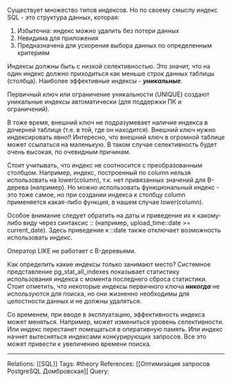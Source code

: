 Существует множество типов индексов. Но по своему смыслу индекс SQL - это структура данных, которая:
1. Избыточна: индекс можно удалить без потери данных
2. Невидима для приложения
3. Предназначена для ускорения выбора данных по определенным критериям

Индексы должны быть с низкой селективностью. Это значит, что на один индекс должно приходиться как меньше строк данных таблицы (столбца). Наиболее эффективные индексы - ***уникальные***.

Первичный ключ или ограничение уникальности (UNIQUE) создают уникальные индексы автоматически (для поддержки ПК и ограничений). 

В тоже время, внешний ключ не подразумевает наличие индекса в дочерней таблице (т.е. в той, где он находится). Внешний ключ нужно индексировать явно!! Интересно, что внешний ключ в огромной таблице может ссылаться на маленькую. В таком случае селективность будет очень высокая, по очевидным причинам. 

Стоит учитывать, что индекс не соотносится с преобразованным столбцом. Например, индекс, построенный по column нельзя использовать на lower(column), т.к. нет привязанных значений для B-дерева (например). Но можно использовать функциональный индекс - это тоже самое, но при создании индекса к столбцу column применяется какая-либо функция, в нашем случае lower(column). 

Особое внимание следует обратить на даты и приведение их к какому-либо виду через синтаксис :: (например, upload_time::date >= current_date). Здесь приведение к ::date также отключает возможность использовать индекс. 

Оператор LIKE не работает с B-деревьями. 

Как определить какие индексы только занимают место? Системное представление pg_stat_all_indexes показывает статистику использования индекса с момента последнего сброса статистики. Стоит отметить, что некоторые индексы первичного ключа ***никогда*** не используются для поиска, но они жизненно необходимы для целостности данных и не должны удаляться. 

Со временем, при вводе в эксплуатацию, эффективность индекса может меняться. Например, может измениться уровень селективности. Или индекс перестанет помещаться в оперативную память. Или индекс начнет вытесняться индексами конкурирующих запросов. Все это может привести к увеличению времени поиска. 

___
Relations: [[SQL]] 
Tags: #theory 
References: [[Оптимизация запросов PostgreSQL Домбровская]] 
Query: 